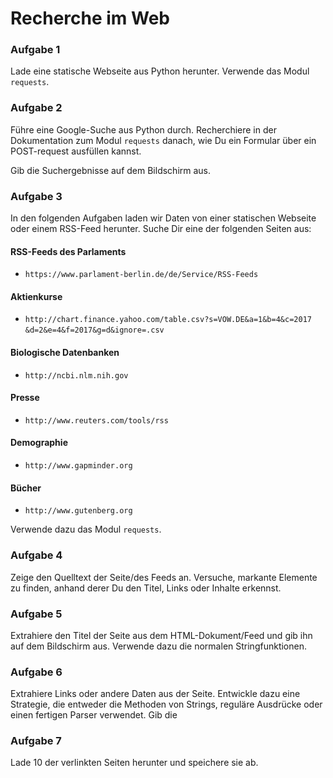 
# Recherche im Web

### Aufgabe 1

Lade eine statische Webseite aus Python herunter. Verwende das Modul `requests`.

### Aufgabe 2

Führe eine Google-Suche aus Python durch. Recherchiere in der Dokumentation zum Modul `requests` danach, wie Du ein Formular über ein POST-request ausfüllen kannst. 

Gib die Suchergebnisse auf dem Bildschirm aus.


### Aufgabe 3

In den folgenden Aufgaben laden wir Daten von einer statischen Webseite oder einem RSS-Feed herunter. Suche Dir eine der folgenden Seiten aus:

#### RSS-Feeds des Parlaments

* `https://www.parlament-berlin.de/de/Service/RSS-Feeds`

#### Aktienkurse

* `http://chart.finance.yahoo.com/table.csv?s=VOW.DE&a=1&b=4&c=2017`
  `&d=2&e=4&f=2017&g=d&ignore=.csv`

#### Biologische Datenbanken

* `http://ncbi.nlm.nih.gov`

#### Presse

* `http://www.reuters.com/tools/rss`

#### Demographie

* `http://www.gapminder.org`

#### Bücher

* `http://www.gutenberg.org`

Verwende dazu das Modul `requests`.


### Aufgabe 4

Zeige den Quelltext der Seite/des Feeds an. Versuche, markante Elemente zu finden, anhand derer Du den Titel, Links oder Inhalte erkennst.

### Aufgabe 5

Extrahiere den Titel der Seite aus dem HTML-Dokument/Feed und gib ihn auf dem Bildschirm aus. Verwende dazu die normalen Stringfunktionen.

### Aufgabe 6

Extrahiere Links oder andere Daten aus der Seite. Entwickle dazu eine Strategie, die entweder die Methoden von Strings, reguläre Ausdrücke oder einen fertigen Parser verwendet. Gib die 

### Aufgabe 7

Lade 10 der verlinkten Seiten herunter und speichere sie ab.

